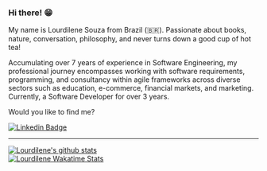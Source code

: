 ### Hi there! 😁 

My name is Lourdilene Souza from Brazil (🇧🇷). Passionate about books, nature, conversation, philosophy, and never turns down a good cup of hot tea!

Accumulating over 7 years of experience in Software Engineering, my professional journey encompasses working with software requirements, programming, and consultancy within agile frameworks across diverse sectors such as education, e-commerce, financial markets, and marketing. Currently, a Software Developer for over 3 years.

Would you like to find me?

[![Linkedin Badge](https://img.shields.io/badge/-LinkedIn-blue?style=flat-square&logo=Linkedin&logoColor=white&link=https://www.linkedin.com/in/lourdilene-souza)](https://www.linkedin.com/in/lourdilene-souza)

____

[![Lourdilene's github stats](https://github-readme-stats-one-bice.vercel.app/api?username=lourdilene&theme=dark&include_all_commits=true&show_icons=true&count_private=true&role=OWNER,ORGANIZATION_MEMBER,COLLABORATOR&include_orgs=true)](https://github.com/lourdilene)
<br>
[![Lourdilene Wakatime Stats](https://github-readme-stats.vercel.app/api/wakatime?username=lourdilene&langs_count=5&hide=json,properties,stylus&custom_title=Most%20Used%20Languages&theme=dark&range=all_time)](https://wakatime.com/@lourdilene)
<!--
**lourdilene/lourdilene** is a ✨ _special_ ✨ repository because its `README.md` (this file) appears on your GitHub profile.

Here are some ideas to get you started:

- 🔭 I’m currently working on ...
- 🌱 I’m currently learning ...
- 👯 I’m looking to collaborate on ...
- 🤔 I’m looking for help with ...
- 💬 Ask me about ...
- 📫 How to reach me: ...
- 😄 Pronouns: ...
- ⚡ Fun fact: ...
-->
